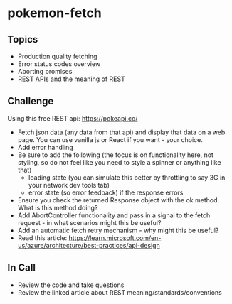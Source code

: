 # pokemon-fetch

## Topics

- Production quality fetching
- Error status codes overview
- Aborting promises
- REST APIs and the meaning of REST

## Challenge

Using this free REST api: https://pokeapi.co/

- Fetch json data (any data from that api) and display that data on a web page. You can use vanilla js or React if you want - your choice.
- Add error handling
- Be sure to add the following (the focus is on functionality here, not styling, so do not feel like you need to style a spinner or anything like that)
  - loading state (you can simulate this better by throttling to say 3G in your network dev tools tab)
  - error state (so error feedback) if the response errors
- Ensure you check the returned Response object with the ok method. What is this method doing?
- Add AbortController functionality and pass in a signal to the fetch request - in what scenarios might this be useful?
- Add an automatic fetch retry mechanism - why might this be useful?
- Read this article: https://learn.microsoft.com/en-us/azure/architecture/best-practices/api-design

## In Call

- Review the code and take questions
- Review the linked article about REST meaning/standards/conventions
